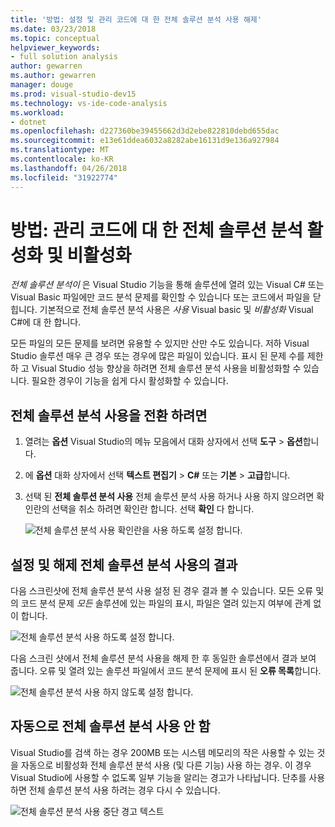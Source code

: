 ```yaml
---
title: '방법: 설정 및 관리 코드에 대 한 전체 솔루션 분석 사용 해제'
ms.date: 03/23/2018
ms.topic: conceptual
helpviewer_keywords:
- full solution analysis
author: gewarren
ms.author: gewarren
manager: douge
ms.prod: visual-studio-dev15
ms.technology: vs-ide-code-analysis
ms.workload:
- dotnet
ms.openlocfilehash: d227360be39455662d3d2ebe822810debd655dac
ms.sourcegitcommit: e13e61ddea6032a8282abe16131d9e136a927984
ms.translationtype: MT
ms.contentlocale: ko-KR
ms.lasthandoff: 04/26/2018
ms.locfileid: "31922774"
---
```

# <a name="how-to-enable-and-disable-full-solution-analysis-for-managed-code"></a>방법: 관리 코드에 대 한 전체 솔루션 분석 활성화 및 비활성화

*전체 솔루션 분석이* 은 Visual Studio 기능을 통해 솔루션에 열려 있는 Visual C# 또는 Visual Basic 파일에만 코드 분석 문제를 확인할 수 있습니다 또는 코드에서 파일을 닫힙니다. 기본적으로 전체 솔루션 분석 사용은 *사용* Visual basic 및 *비활성화* Visual C#에 대 한 합니다.

모든 파일의 모든 문제를 보려면 유용할 수 있지만 산만 수도 있습니다. 저하 Visual Studio 솔루션 매우 큰 경우 또는 경우에 많은 파일이 있습니다. 표시 된 문제 수를 제한 하 고 Visual Studio 성능 향상을 하려면 전체 솔루션 분석 사용을 비활성화할 수 있습니다. 필요한 경우이 기능을 쉽게 다시 활성화할 수 있습니다.

## <a name="to-toggle-full-solution-analysis"></a>전체 솔루션 분석 사용을 전환 하려면

1. 열려는 **옵션** Visual Studio의 메뉴 모음에서 대화 상자에서 선택 **도구** > **옵션**합니다.

1. 에 **옵션** 대화 상자에서 선택 **텍스트 편집기** > **C#** 또는 **기본**  >   **고급**합니다.

1. 선택 된 **전체 솔루션 분석 사용** 전체 솔루션 분석 사용 하거나 사용 하지 않으려면 확인란의 선택을 취소 하려면 확인란 합니다. 선택 **확인** 다 합니다.

    ![전체 솔루션 분석 사용 확인란을 사용 하도록 설정 합니다.](../code-quality/media/options-enable-full-solution-analysis.png)

## <a name="results-of-enabling-and-disabling-full-solution-analysis"></a>설정 및 해제 전체 솔루션 분석 사용의 결과

다음 스크린샷에 전체 솔루션 분석 사용 설정 된 경우 결과 볼 수 있습니다. 모든 오류 및의 코드 분석 문제 *모든* 솔루션에 있는 파일의 표시, 파일은 열려 있는지 여부에 관계 없이 합니다.

![전체 솔루션 분석 사용 하도록 설정 합니다.](../code-quality/media/fsa_enabled.png)

다음 스크린 샷에서 전체 솔루션 분석 사용을 해제 한 후 동일한 솔루션에서 결과 보여 줍니다. 오류 및 열려 있는 솔루션 파일에서 코드 분석 문제에 표시 된 **오류 목록**합니다.

![전체 솔루션 분석 사용 하지 않도록 설정 합니다.](../code-quality/media/fsa_disabled.png)

## <a name="automatically-disable-full-solution-analysis"></a>자동으로 전체 솔루션 분석 사용 안 함

Visual Studio를 검색 하는 경우 200MB 또는 시스템 메모리의 작은 사용할 수 있는 것을 자동으로 비활성화 전체 솔루션 분석 사용 (및 다른 기능) 사용 하는 경우. 이 경우 Visual Studio에 사용할 수 없도록 일부 기능을 알리는 경고가 나타납니다. 단추를 사용 하면 전체 솔루션 분석 사용 하려는 경우 다시 수 있습니다.

![전체 솔루션 분석 사용 중단 경고 텍스트](../code-quality/media/fsa_alert.png)
